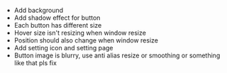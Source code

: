 - Add background
- Add shadow effect for button
- Each button has different size
- Hover size isn't resizing when window resize
- Position should also change when window resize
- Add setting icon and setting page
- Button image is blurry, use anti alias resize or smoothing or something like that pls fix
